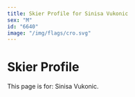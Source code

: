 ```yaml
---
title: Skier Profile for Sinisa Vukonic
sex: "M"
id: "6640"
image: "/img/flags/cro.svg" 
---
```


# Skier Profile

This page is for: Sinisa Vukonic.
    
